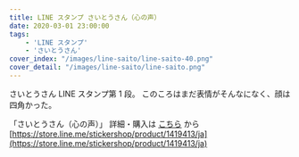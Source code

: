 ```yaml
---
title: LINE スタンプ さいとうさん（心の声）
date: 2020-03-01 23:00:00
tags:
    - 'LINE スタンプ'
    - 'さいとうさん'
cover_index: "/images/line-saito/line-saito-40.png"
cover_detail: "/images/line-saito/line-saito.png"
---
```


さいとうさん LINE スタンプ第 1 段。
このころはまだ表情がそんなになく、顔は四角かった。

「さいとうさん（心の声）」
詳細・購入は [こちら](https://store.line.me/stickershop/product/1419413/ja) から
[https://store.line.me/stickershop/product/1419413/ja](https://store.line.me/stickershop/product/1419413/ja)
